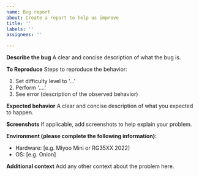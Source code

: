 ```yaml
---
name: Bug report
about: Create a report to help us improve
title: ''
labels: ''
assignees: ''

---
```


**Describe the bug**
A clear and concise description of what the bug is.

**To Reproduce**
Steps to reproduce the behavior:
1. Set difficulty level to '...'
2. Perform '....'
3. See error (description of the observed behavior)

**Expected behavior**
A clear and concise description of what you expected to happen.

**Screenshots**
If applicable, add screenshots to help explain your problem.

**Environment (please complete the following information):**
 - Hardware: [e.g. Miyoo Mini or RG35XX 2022]
 - OS: [e.g. Onion]

**Additional context**
Add any other context about the problem here.
